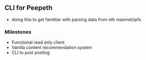 ## CLI for Peepeth 

- doing this to get familliar with parsing data from eth mainnet/ipfs 

### Milestones
- Functional read only client
- Vanilla content recommendation system
- CLI to post posting 
